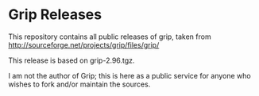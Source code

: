 # Grip Releases

This repository contains all public releases of grip, taken from
<http://sourceforge.net/projects/grip/files/grip/>

This release is based on grip-2.96.tgz.

I am not the author of Grip; this is here as a public service for
anyone who wishes to fork and/or maintain the sources.

